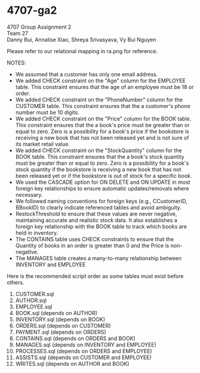 # 4707-ga2
4707 Group Assignment 2 <br>
Team 27 <br>
Danny Bui, Annalise Xiao, Shreya Srivasyava, Vy Bui Nguyen <br>

Please refer to our relational mapping in ra.png for reference. 

NOTES:
- We assumed that a customer has only one email address. 
- We added CHECK constraint on the "Age" column for the EMPLOYEE table. This constraint ensures that the age of an employee must be 18 or order.
- We added CHECK constraint on the "PhoneNumber" column for the CUSTOMER table. This constraint ensures that the a customer's phone number must be 10 digits.
- We added CHECK constraint on the "Price" column for the BOOK table. This constraint ensures that the a book's price must be greater than or equal to zero. Zero is a possibility for a book's price if the bookstore is receiving a new book that has not been released yet and is not sure of its market retail value. <br>
- We added CHECK constraint on the "StockQuantity" column for the BOOK table. This constraint ensures that the a book's stock quantity must be greater than or equal to zero. Zero is a possibility for a book's stock quantity if the bookstore is receiving a new book that has not been released yet or if the bookstore is out of stock for a specific book. <br>
- We used the CASCADE option for ON DELETE and ON UPDATE in most foreign key relationships to ensure automatic updates/removals where necessary.
- We followed naming conventions for foreign keys (e.g., CCustomerID, BBookID) to clearly indicate referenced tables and avoid ambiguity.
- RestockThreshold to ensure that these values are never negative, maintaining accurate and realistic stock data. It also establishes a foreign key relationship with the BOOK table to track which books are held in inventory.
- The CONTAINS table uses CHECK constraints to ensure that the Quantity of books in an order is greater than 0 and the Price is non-negative.
- The MANAGES table creates a many-to-many relationship between INVENTORY and EMPLOYEE


Here is the recommended script order as some tables must exist before others. <br>
1. CUSTOMER.sql <br>
2. AUTHOR.sql <br>
3. EMPLOYEE.sql <br>
4. BOOK.sql (depends on AUTHOR) <br>
5. INVENTORY.sql (depends on BOOK) <br>
6. ORDERS.sql (depends on CUSTOMER) <br>
7. PAYMENT.sql (depends on ORDERS) <br>
8. CONTAINS.sql (depends on ORDERS and BOOK) <br>
9. MANAGES.sql (depends on INVENTORY and EMPLOYEE) <br>
10. PROCESSES.sql (depends on ORDERS and EMPLOYEE) <br>
11. ASSISTS.sql (depends on CUSTOMER and EMPLOYEE) <br>
12. WRITES.sql (depends on AUTHOR and BOOK) <br>

